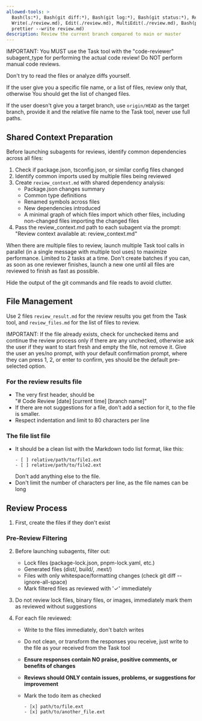 ```yaml
---
allowed-tools: >
  Bash(ls:*), Bash(git diff:*), Bash(git log:*), Bash(git status:*), Read,
  Write(./review.md), Edit(./review.md), MultiEdit(./review.md), Bash(pnpm dlx
  prettier --write review.md)
description: Review the current branch compared to main or master
---
```


IMPORTANT: You MUST use the Task tool with the "code-reviewer" subagent_type for
performing the actual code review! Do NOT perform manual code reviews.

Don't try to read the files or analyze diffs yourself.

If the user give you a specific file name, or a list of files, review only that,
otherwise You should get the list of changed files.

If the user doesn't give you a target branch, use `origin/HEAD` as the target
branch, provide it and the relative file name to the Task tool, never use full
paths.

## Shared Context Preparation

Before launching subagents for reviews, identify common dependencies across all
files:

1. Check if package.json, tsconfig.json, or similar config files changed
2. Identify common imports used by multiple files being reviewed
3. Create `review_context.md` with shared dependency analysis:
   - Package.json changes summary
   - Common type definitions
   - Renamed symbols across files
   - New dependencies introduced
   - A minimal graph of which files import which other files, including
     non-changed files importing the changed files
4. Pass the review_context.md path to each subagent via the prompt: "Review
   context available at: review_context.md"

When there are multiple files to review, launch multiple Task tool calls in
parallel (in a single message with multiple tool uses) to maximize performance.
Limited to 2 tasks at a time. Don't create batches if you can, as soon as one
reviewer finishes, launch a new one until all files are reviewed to finish as
fast as possible.

Hide the output of the git commands and file reads to avoid clutter.

## File Management

Use 2 files `review_result.md` for the review results you get from the Task
tool, and `review_files.md` for the list of files to review.

IMPORTANT: If the file already exists, check for unchecked items and continue
the review process only if there are any unchecked, otherwise ask the user if
they want to start fresh and empty the file, not remove it. Give the user an
yes/no prompt, with your default confirmation prompt, where they can press 1, 2,
or enter to confirm, yes should be the default pre-selected option.

### For the review results file

- The very first header, should be  
  "# Code Review [date] [current time] [branch name]"
- If there are not suggestions for a file, don't add a section for it, to the
  file is smaller.
- Respect indentation and limit to 80 characters per line

### The file list file

- It should be a clean list with the Markdown todo list format, like this:
  ```
  - [ ] relative/path/to/file1.ext
  - [ ] relative/path/to/file2.ext
  ```
  Don't add anything else to the file.
- Don't limit the number of characters per line, as the file names can be long

## Review Process

1. First, create the files if they don't exist

### Pre-Review Filtering

2. Before launching subagents, filter out:
   - Lock files (package-lock.json, pnpm-lock.yaml, etc.)
   - Generated files (dist/, build/, .next/)
   - Files with only whitespace/formatting changes (check git diff
     --ignore-all-space)
   - Mark filtered files as reviewed with '✓' immediately

3. Do not review lock files, binary files, or images, immediately mark them as
   reviewed without suggestions

4. For each file reviewed:
   - Write to the files immediately, don't batch writes
   - Do not clean, or transform the responses you receive, just write to the
     file as your received from the Task tool
   - **Ensure responses contain NO praise, positive comments, or benefits of
     changes**
   - **Reviews should ONLY contain issues, problems, or suggestions for
     improvement**
   - Mark the todo item as checked

     ```
     - [x] path/to/file.ext
     - [x] path/to/another_file.ext
     ```

